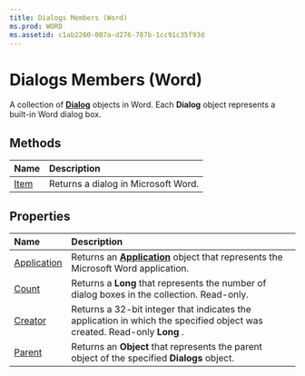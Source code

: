 ```yaml
---
title: Dialogs Members (Word)
ms.prod: WORD
ms.assetid: c1ab2260-007a-d276-787b-1cc91c35f93d
---
```



# Dialogs Members (Word)
A collection of  **[Dialog](dialog-object-word.md)** objects in Word. Each **Dialog** object represents a built-in Word dialog box.

## Methods



|**Name**|**Description**|
|:-----|:-----|
|[Item](dialogs-item-method-word.md)|Returns a dialog in Microsoft Word.|

## Properties



|**Name**|**Description**|
|:-----|:-----|
|[Application](dialogs-application-property-word.md)|Returns an  **[Application](application-object-word.md)** object that represents the Microsoft Word application.|
|[Count](dialogs-count-property-word.md)|Returns a  **Long** that represents the number of dialog boxes in the collection. Read-only.|
|[Creator](dialogs-creator-property-word.md)|Returns a 32-bit integer that indicates the application in which the specified object was created. Read-only  **Long** .|
|[Parent](dialogs-parent-property-word.md)|Returns an  **Object** that represents the parent object of the specified **Dialogs** object.|

